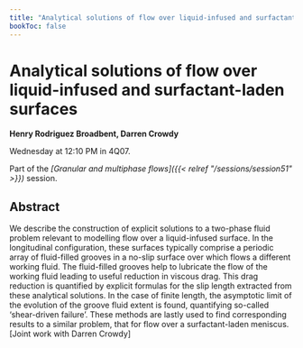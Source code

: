 ```yaml
---
title: "Analytical solutions of flow over liquid-infused and surfactant-laden surfaces"
bookToc: false
---
```


# Analytical solutions of flow over liquid-infused and surfactant-laden surfaces

**Henry Rodriguez Broadbent, Darren Crowdy**

Wednesday at 12:10 PM in 4Q07.

Part of the *[Granular and multiphase flows]({{< relref "/sessions/session51" >}})* session.

## Abstract

We describe the construction of explicit solutions to a two-phase fluid problem relevant to modelling flow over a liquid-infused surface. In the longitudinal configuration, these surfaces typically comprise a periodic array of fluid-filled grooves in a no-slip surface over which flows a different working fluid. The fluid-filled grooves help to lubricate the flow of the working fluid leading to useful reduction in viscous drag. This drag reduction is quantified by explicit formulas for the slip length extracted from these analytical solutions. In the case of finite length, the asymptotic limit of the evolution of the groove fluid extent is found, quantifying so-called ‘shear-driven failure’. These methods are lastly used to find corresponding results to a similar problem, that for flow over a surfactant-laden meniscus. [Joint work with Darren Crowdy]


